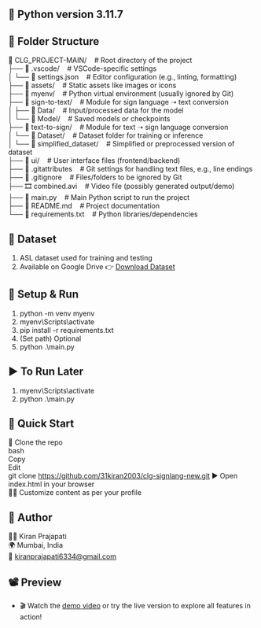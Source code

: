 ## 🐍 Python version 3.11.7

## 📂 Folder Structure
📁 CLG_PROJECT-MAIN/&nbsp;&nbsp;&nbsp;                       # Root directory of the project<br>
├── 📁 .vscode/&nbsp;&nbsp;&nbsp;                            # VSCode-specific settings<br>
│   └── 📄 settings.json&nbsp;&nbsp;&nbsp;                   # Editor configuration (e.g., linting, formatting)<br>
├── 📁 assets/&nbsp;&nbsp;&nbsp;                             # Static assets like images or icons<br>
├── 📁 myenv/&nbsp;&nbsp;&nbsp;                              # Python virtual environment (usually ignored by Git)<br>
├── 📁 sign-to-text/&nbsp;&nbsp;&nbsp;                       # Module for sign language ➝ text conversion<br>
│   ├── 📁 Data/&nbsp;&nbsp;&nbsp;                           # Input/processed data for the model<br>
│   └── 📁 Model/&nbsp;&nbsp;&nbsp;                          # Saved models or checkpoints<br>
├── 📁 text-to-sign/&nbsp;&nbsp;&nbsp;                       # Module for text ➝ sign language conversion<br>
│   └── 📁 Dataset/&nbsp;&nbsp;&nbsp;                        # Dataset folder for training or inference<br>
│       └── 📁 simplified_dataset/&nbsp;&nbsp;&nbsp;         # Simplified or preprocessed version of dataset<br>
├── 📁 ui/&nbsp;&nbsp;&nbsp;                                 # User interface files (frontend/backend)<br>
├── 📄 .gitattributes&nbsp;&nbsp;&nbsp;                      # Git settings for handling text files, e.g., line endings<br>
├── 📄 .gitignore&nbsp;&nbsp;&nbsp;                          # Files/folders to be ignored by Git<br>
├── 🎞️ combined.avi&nbsp;&nbsp;&nbsp;                        # Video file (possibly generated output/demo)<br>
├── 🐍 main.py&nbsp;&nbsp;&nbsp;                             # Main Python script to run the project<br>
├── 📘 README.md&nbsp;&nbsp;&nbsp;                           # Project documentation<br>
└── 📄 requirements.txt&nbsp;&nbsp;&nbsp;                    # Python libraries/dependencies<br>



## 📂 Dataset
1. ASL dataset used for training and testing<br>
2. Available on Google Drive 👉 [Download Dataset](https://drive.google.com/drive/folders/1JJAsT6jfaDrJfbAN0opFF_okpy-qUBs6?usp=drive_link)
 
## 🚀 Setup & Run
1. python -m venv myenv<br>
2. myenv\Scripts\activate<br>
3. pip install -r requirements.txt<br>
4. (Set path) Optional<br>
5. python .\main.py

## ▶️ To Run Later
1. myenv\Scripts\activate<br>
2. python .\main.py

## 🚀 Quick Start
📁 Clone the repo<br>
bash<br>
Copy<br>
Edit<br>
git clone https://github.com/31kiran2003/clg-signlang-new.git
▶️ Open index.html in your browser<br>
🧑‍🎨 Customize content as per your profile<br>

## 👤 Author
🙋‍♂️ Kiran Prajapati<br>
🌍 Mumbai, India<br>
📧 kiranprajapati6334@gmail.com<br>

## 📽️ Preview
* 🎬 Watch the [demo video](https://github.com/user-attachments/assets/731b240d-5061-43b7-b88b-c1c0719810d9) or try the live version to explore all features in action!<br>

